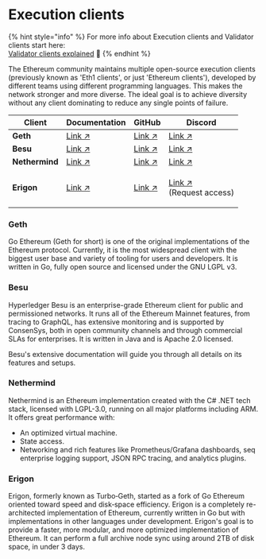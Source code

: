 # Execution clients

{% hint style="info" %}
For more info about Execution clients and Validator clients start here: \
[Validator clients explained](validator-clients-explained.md) 👀
{% endhint %}

The Ethereum community maintains multiple open-source execution clients (previously known as 'Eth1 clients', or just 'Ethereum clients'), developed by different teams using different programming languages. This makes the network stronger and more diverse. The ideal goal is to achieve diversity without any client dominating to reduce any single points of failure.

| Client         | Documentation                                          | GitHub                                                | Discord                                                                                                      |
| -------------- | ------------------------------------------------------ | ----------------------------------------------------- | ------------------------------------------------------------------------------------------------------------ |
| **Geth**       | [Link ↗](https://geth.ethereum.org/docs/)              | [Link ↗](https://github.com/ethereum/go-ethereum)     | [Link ↗](https://discord.com/invite/nthXNEv)                                                                 |
| **Besu**       | [Link ↗](https://besu.hyperledger.org/)                | [Link ↗](https://github.com/hyperledger/besu)         | [Link ↗](https://discord.com/invite/hyperledger)                                                             |
| **Nethermind** | [Link ↗](https://docs.nethermind.io/nethermind/)       | [Link ↗](https://github.com/NethermindEth/nethermind) | [Link ↗](https://discord.com/invite/PaCMRFdvWT)                                                              |
| **Erigon**     | [Link ↗](https://github.com/ledgerwatch/erigon#erigon) | [Link ↗](https://github.com/ledgerwatch/erigon)       | <p><a href="https://github.com/ledgerwatch/erigon#erigon-discord-server">Link ↗ </a><br>(Request access)</p> |

### Geth

Go Ethereum (Geth for short) is one of the original implementations of the Ethereum protocol. Currently, it is the most widespread client with the biggest user base and variety of tooling for users and developers. It is written in Go, fully open source and licensed under the GNU LGPL v3.

### Besu

Hyperledger Besu is an enterprise-grade Ethereum client for public and permissioned networks. It runs all of the Ethereum Mainnet features, from tracing to GraphQL, has extensive monitoring and is supported by ConsenSys, both in open community channels and through commercial SLAs for enterprises. It is written in Java and is Apache 2.0 licensed.

Besu's extensive documentation will guide you through all details on its features and setups.

### Nethermind

Nethermind is an Ethereum implementation created with the C# .NET tech stack, licensed with LGPL-3.0, running on all major platforms including ARM. It offers great performance with:

* An optimized virtual machine.
* State access.
* Networking and rich features like Prometheus/Grafana dashboards, seq enterprise logging support, JSON RPC tracing, and analytics plugins.

### Erigon

Erigon, formerly known as Turbo‐Geth, started as a fork of Go Ethereum oriented toward speed and disk‐space efficiency. Erigon is a completely re-architected implementation of Ethereum, currently written in Go but with implementations in other languages under development. Erigon's goal is to provide a faster, more modular, and more optimized implementation of Ethereum. It can perform a full archive node sync using around 2TB of disk space, in under 3 days.

